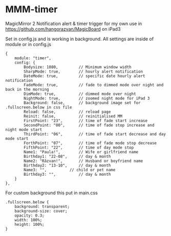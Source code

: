 # MMM-timer
MagicMirror 2 Notification alert & timer trigger for my own use in https://github.com/hangorazvan/MagicBoard on iPad3

Set in config.js and is working in background.
All settings are inside of module or in config.js

	{
		module: "timer",
		config: {
			Bodysize: 1080,			// Minimum window width
			SharpMode: true,		// hourly alert notification
			DateMode: true,			// specific date hourly alert notification
			FadeMode: true,			// fade to dimmed mode over night and back in the morning
			DimMode: true,			// dimmed mode over night
			NightMode: true,		// zoomed night mode for iPad 3
			Background: false,		// background image set for .fullscreen.below in css file
			Reload: false,			// reload page
			Reinit: false,			// reinitialised MM
			FirstPoint: "23",		// time of fade start increase
			SecondPoint: "00",		// time of fade stop increase and night mode start
			ThirdPoint: "06",		// time of fade start decrease and day mode start
			ForthPoint: "07",		// time of fade mode stop decrease
			FifthPoint: "22",		// time of day mode stop
			Name1: "Paula!",		// Wife or girlfriend name
			Birthday1: "22-08",		// day & month
			Name2: "Răzvan!",		// Husband or boyfriend name
			Birthday2: "13-10",		// day & month
			Name3: "",			// child or pet name
			Birthday3: "",			// day & month
		}
	},
	
For custom background this put in main.css
	
	.fullscreen.below {
		background: transparent;
		background-size: cover;
		opacity: 0.3;
		width: 100%;
		height: 100%;
	}
